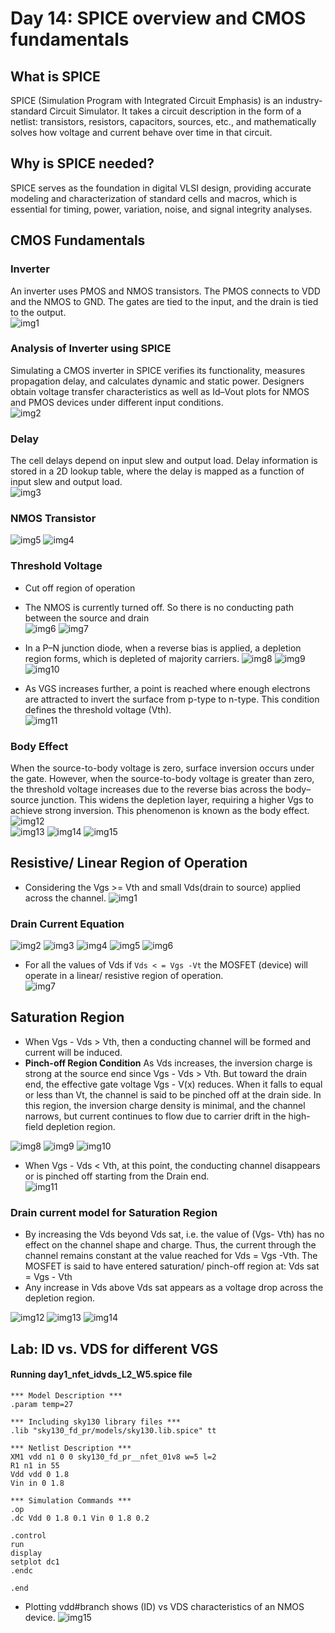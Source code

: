 # Day 14: SPICE overview and CMOS fundamentals

## What is SPICE
SPICE (Simulation Program with Integrated Circuit Emphasis) is an industry-standard Circuit Simulator. It takes a circuit description in the form of a netlist: transistors, resistors, capacitors, sources, etc., and mathematically solves how voltage and current behave over time in that circuit.

## Why is SPICE needed? 
SPICE serves as the foundation in digital VLSI design, providing accurate modeling and characterization of standard cells and macros, which is essential for timing, power, variation, noise, and signal integrity analyses.

## CMOS Fundamentals

### Inverter 
An inverter uses PMOS and NMOS transistors. The PMOS connects to VDD and the NMOS to GND. The gates are tied to the input, and the drain is tied to the output.  
![img1](https://github.com/Dhruvid98/SFAL-VSD-SoC-Design/blob/main/Day%2014/Images/Intro/img1.png)

### Analysis of Inverter using SPICE
Simulating a CMOS inverter in SPICE verifies its functionality, measures propagation delay, and calculates dynamic and static power. Designers obtain voltage transfer characteristics as well as Id–Vout plots for NMOS and PMOS devices under different input conditions.  
![img2](https://github.com/Dhruvid98/SFAL-VSD-SoC-Design/blob/main/Day%2014/Images/Intro/img2.png)

### Delay 
The cell delays depend on input slew and output load. Delay information is stored in a 2D lookup table, where the delay is mapped as a function of input slew and output load.  
![img3](https://github.com/Dhruvid98/SFAL-VSD-SoC-Design/blob/main/Day%2014/Images/Intro/img3.png)

### NMOS Transistor
![img5](https://github.com/Dhruvid98/SFAL-VSD-SoC-Design/blob/main/Day%2014/Images/Intro/img5.png)
![img4](https://github.com/Dhruvid98/SFAL-VSD-SoC-Design/blob/main/Day%2014/Images/Intro/img4.png)

### Threshold Voltage
* Cut off region of operation 
* The NMOS is currently turned off. So there is no conducting path between the source and drain  
![img6](https://github.com/Dhruvid98/SFAL-VSD-SoC-Design/blob/main/Day%2014/Images/Intro/img6.png)
![img7](https://github.com/Dhruvid98/SFAL-VSD-SoC-Design/blob/main/Day%2014/Images/Intro/img7.png)
* In a P–N junction diode, when a reverse bias is applied, a depletion region forms, which is depleted of majority carriers.
![img8](https://github.com/Dhruvid98/SFAL-VSD-SoC-Design/blob/main/Day%2014/Images/Intro/img8.png)
![img9](https://github.com/Dhruvid98/SFAL-VSD-SoC-Design/blob/main/Day%2014/Images/Intro/img9.png)
![img10](https://github.com/Dhruvid98/SFAL-VSD-SoC-Design/blob/main/Day%2014/Images/Intro/img10.png)

* As VGS increases further, a point is reached where enough electrons are attracted to invert the surface from p-type to n-type. This condition defines the threshold voltage (Vth).  
![img11](https://github.com/Dhruvid98/SFAL-VSD-SoC-Design/blob/main/Day%2014/Images/Intro/img11.png)

### Body Effect
When the source-to-body voltage is zero, surface inversion occurs under the gate. However, when the source-to-body voltage is greater than zero, the threshold voltage increases due to the reverse bias across the body–source junction. This widens the depletion layer, requiring a higher Vgs to achieve strong inversion. This phenomenon is known as the body effect.  
![img12](https://github.com/Dhruvid98/SFAL-VSD-SoC-Design/blob/main/Day%2014/Images/Intro/img12.png)  
![img13](https://github.com/Dhruvid98/SFAL-VSD-SoC-Design/blob/main/Day%2014/Images/Intro/img13.png)
![img14](https://github.com/Dhruvid98/SFAL-VSD-SoC-Design/blob/main/Day%2014/Images/Intro/img14.png)
![img15](https://github.com/Dhruvid98/SFAL-VSD-SoC-Design/blob/main/Day%2014/Images/Intro/img15.png) 

## Resistive/ Linear Region of Operation 
* Considering the Vgs >= Vth and small Vds(drain to source) applied across the channel.
![img1](https://github.com/Dhruvid98/SFAL-VSD-SoC-Design/blob/main/Day%2014/Images/Linear%20operation/img1.png)

### Drain Current Equation  
![img2](https://github.com/Dhruvid98/SFAL-VSD-SoC-Design/blob/main/Day%2014/Images/Linear%20operation/img2.png)
![img3](https://github.com/Dhruvid98/SFAL-VSD-SoC-Design/blob/main/Day%2014/Images/Linear%20operation/img3.png)
![img4](https://github.com/Dhruvid98/SFAL-VSD-SoC-Design/blob/main/Day%2014/Images/Linear%20operation/img4.png)
![img5](https://github.com/Dhruvid98/SFAL-VSD-SoC-Design/blob/main/Day%2014/Images/Linear%20operation/img5.png)
![img6](https://github.com/Dhruvid98/SFAL-VSD-SoC-Design/blob/main/Day%2014/Images/Linear%20operation/img6.png)  
* For all the values of Vds if `Vds < = Vgs -Vt` the MOSFET (device) will operate in a linear/ resistive region of operation.  
![img7](https://github.com/Dhruvid98/SFAL-VSD-SoC-Design/blob/main/Day%2014/Images/Linear%20operation/img7.png)

## Saturation Region
* When Vgs - Vds > Vth, then a conducting channel will be formed and current will be induced.
* **Pinch-off Region Condition**
As Vds increases, the inversion charge is strong at the source end since Vgs - Vds > Vth. But toward the drain end, the effective gate voltage Vgs - V(x)
reduces. When it falls to equal or less than Vt, the channel is said to be pinched off at the drain side. In this region, the inversion charge density is minimal, and the channel narrows, but current continues to flow due to carrier drift in the high-field depletion region.  
  
![img8](https://github.com/Dhruvid98/SFAL-VSD-SoC-Design/blob/main/Day%2014/Images/Linear%20operation/img8.png)
![img9](https://github.com/Dhruvid98/SFAL-VSD-SoC-Design/blob/main/Day%2014/Images/Linear%20operation/img9.png)
![img10](https://github.com/Dhruvid98/SFAL-VSD-SoC-Design/blob/main/Day%2014/Images/Linear%20operation/img10.png)
* When  Vgs - Vds < Vth, at this point, the conducting channel disappears or is pinched off starting from the Drain end.  
![img11](https://github.com/Dhruvid98/SFAL-VSD-SoC-Design/blob/main/Day%2014/Images/Linear%20operation/img11.png)

### Drain current model for Saturation Region
* By increasing the Vds beyond Vds sat, i.e. the value of (Vgs- Vth) has no effect on the channel shape and charge. Thus, the current through the channel remains constant at the value reached for Vds = Vgs -Vth. The MOSFET is said to have entered saturation/ pinch-off region at: Vds sat = Vgs - Vth
* Any increase in Vds above Vds sat appears as a voltage drop across the depletion region. 

![img12](https://github.com/Dhruvid98/SFAL-VSD-SoC-Design/blob/main/Day%2014/Images/Linear%20operation/img12.png)
![img13](https://github.com/Dhruvid98/SFAL-VSD-SoC-Design/blob/main/Day%2014/Images/Linear%20operation/img13.png)
![img14](https://github.com/Dhruvid98/SFAL-VSD-SoC-Design/blob/main/Day%2014/Images/Linear%20operation/img14.png)

## Lab: ID vs. VDS for different VGS  
#### Running day1_nfet_idvds_L2_W5.spice file
```
*** Model Description ***
.param temp=27

*** Including sky130 library files ***
.lib "sky130_fd_pr/models/sky130.lib.spice" tt

*** Netlist Description ***
XM1 vdd n1 0 0 sky130_fd_pr__nfet_01v8 w=5 l=2
R1 n1 in 55
Vdd vdd 0 1.8
Vin in 0 1.8

*** Simulation Commands ***
.op
.dc Vdd 0 1.8 0.1 Vin 0 1.8 0.2

.control
run
display
setplot dc1
.endc

.end
```
* Plotting vdd#branch shows (ID) vs VDS characteristics of an NMOS device.
![img15](https://github.com/Dhruvid98/SFAL-VSD-SoC-Design/blob/main/Day%2014/Images/Linear%20operation/img15.png)
